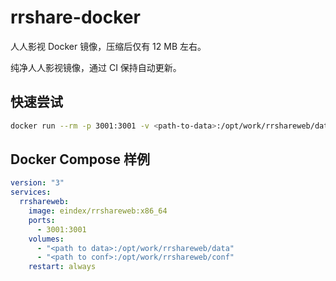 # rrshare-docker
人人影视 Docker 镜像，压缩后仅有 12 MB 左右。

纯净人人影视镜像，通过 CI 保持自动更新。

## 快速尝试

```bash
docker run --rm -p 3001:3001 -v <path-to-data>:/opt/work/rrshareweb/data -v <path-to-conf>:/opt/work/rrshareweb/conf eindex/rrshareweb
```

## Docker Compose 样例

```yaml
version: "3"
services: 
  rrshareweb:
    image: eindex/rrshareweb:x86_64
    ports: 
      - 3001:3001
    volumes: 
      - "<path to data>:/opt/work/rrshareweb/data"
      - "<path to conf>:/opt/work/rrshareweb/conf"
    restart: always
    
```